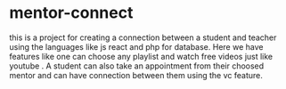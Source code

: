 # mentor-connect
this is a project for creating a connection between a student and teacher using the languages like js react and php for database. Here we have features like one can choose any playlist and watch free videos just like youtube . A student can also take an appointment from their choosed mentor and can have connection between them using the vc feature.
